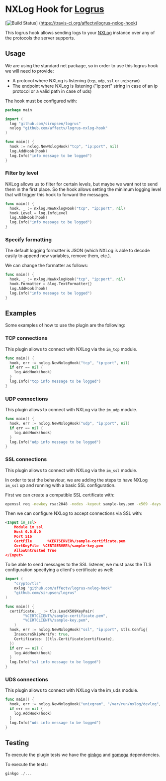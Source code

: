# NXLog Hook for [Logrus](https://github.com/sirupsen/logrus)

[![Build Status](https://travis-ci.org/affectv/logrus-nxlog-hook.svg?branch=master)]
(https://travis-ci.org/affectv/logrus-nxlog-hook)

This logrus hook allows sending logs to your [NXLog](https://nxlog.co/) instance over
any of the protocols the server supports.

## Usage

We are using the standard net package, so in order to use this logrus hook
we will need to provide:

* A protocol where NXLog is listening (`tcp`, `udp`, `ssl` or `unixgram`)
* The endpoint where NXLog is listening ("ip:port" string in case of an ip protocol
or a valid path in case of uds)

The hook must be configured with:

```go
package main

import (
  log "github.com/sirupsen/logrus"
  nxlog "github.com/affectv/logrus-nxlog-hook"
)

func main() {
  hook := nxlog.NewNxlogHook("tcp", "ip:port", nil)
  log.AddHook(hook)
  log.Info("info message to be logged")
}
```

### Filter by level

NXLog allows us to filter for certain levels, but maybe we want not to send them
in the first place. So the hook allows setting the minimum logging level that
will trigger this hook to forward the messages.

```go
func main() {
  hook, _ := nxlog.NewNxlogHook("tcp", "ip:port", nil)
  hook.Level = log.InfoLevel
  log.AddHook(hook)
  log.Info("info message to be logged")
}
```

### Specify formatting

The default logging formatter is JSON (which NXLog is able to decode easily
to append new variables, remove them, etc.).

We can change the formatter as follows:

```go
func main() {
  hook, _ := nxlog.NewNxlogHook("tcp", "ip:port", nil)
  hook.Formatter = &log.TextFormatter{}
  log.AddHook(hook)
  log.Info("info message to be logged")
}
```

## Examples

Some examples of how to use the plugin are the following:

### TCP connections

This plugin allows to connect with NXLog via the `im_tcp` module.

```go
func main() {
  hook, err := nxlog.NewNxlogHook("tcp", "ip:port", nil)
  if err == nil {
    log.AddHook(hook)
  }
  log.Info("tcp info message to be logged")
}
```

### UDP connections

This plugin allows to connect with NXLog via the `im_udp` module.

```go
func main() {
  hook, err := nxlog.NewNxlogHook("udp", "ip:port", nil)
  if err == nil {
    log.AddHook(hook)
  }
  log.Info("udp info message to be logged")
}
```

### SSL connections

This plugin allows to connect with NXLog via the `im_ssl` module.

In order to test the behaviour, we are adding the steps to have NXLog `im_ssl`
up and running with a basic SSL configuration.

First we can create a compatible SSL certificate with:

```bash
openssl req -newkey rsa:2048 -nodes -keyout sample-key.pem -x509 -days 365 -out sample-certificate.pem
```

Then we can configure NXLog to accept connections via SSL with:

```xml
<Input in_ssl>
    Module im_ssl
    Host 0.0.0.0
    Port 516
    CertFile	   %CERTSERVER%/sample-certificate.pem
    CertKeyFile	 %CERTSERVER%/sample-key.pem
    AllowUntrusted True
</Input>
```

To be able to send messages to the SSL listener, we must pass the TLS configuration
specifying a client's certificate as well:

```go
import (
	"crypto/tls"
	nxlog "github.com/affectv/logrus-nxlog-hook"
	"github.com/sirupsen/logrus"
)

func main() {
  certificate, _ := tls.LoadX509KeyPair(
		"%CERTCLIENT%/sample-certificate.pem",
		"%CERTCLIENT%/sample-key.pem",
	)
  hook, err := nxlog.NewNxlogHook("ssl", "ip:port", &tls.Config{
    InsecureSkipVerify: true,
    Certificates: []tls.Certificate{certificate},
  })  
  if err == nil {
    log.AddHook(hook)
  }
  log.Info("ssl info message to be logged")
}
```

### UDS connections

This plugin allows to connect with NXLog via the im_uds module.

```go
func main() {
  hook, err := nxlog.NewNxlogHook("unixgram", "/var/run/nxlog/devlog", nil)
  if err == nil {
    log.AddHook(hook)
  }
  log.Info("uds info message to be logged")
}
```

## Testing

To execute the plugin tests we have the [ginkgo](https://github.com/onsi/ginkgo)
and [gomega](https://github.com/onsi/gomega) dependencies.

To execute the tests:

```go
ginkgo ./...
```
